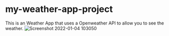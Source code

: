 # my-weather-app-project
This is an Weather App that uses a Openweather API to allow you to see the weather.
![Screenshot 2022-01-04 103050](https://user-images.githubusercontent.com/74805696/148100538-8644794b-5af5-40d4-998f-7c5a2198cda5.jpg)
